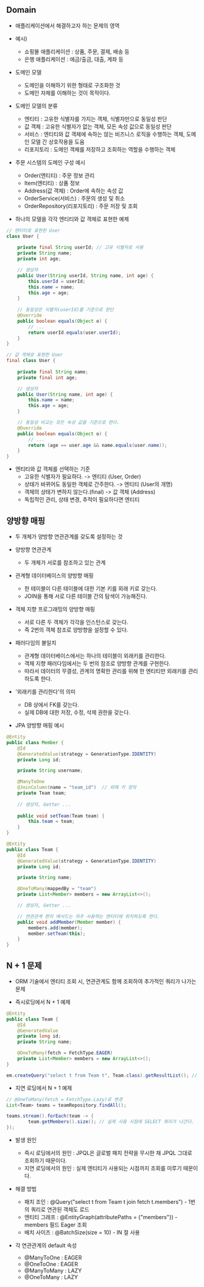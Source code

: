## Domain
- 애플리케이션에서 해결하고자 하는 문제의 영역


- 예시)
    - 쇼핑몰 애플리케이션 : 상품, 주문, 결제, 배송 등
    - 은행 애플리케이션 : 에금/출금, 대출, 계좌 등


- 도메인 모델
    - 도메인을 이해하기 위한 형태로 구조화한 것
    - 도메인 자체를 이해하는 것이 목적이다.


- 도메인 모델의 분류
    - 엔티티 : 고유한 식별자를 가지는 객체, 식별자만으로 동일성 판단
    - 값 객체 : 고유한 식별자가 없는 객체, 모든 속성 값으로 동일성 판단
    - 서비스 : 엔티티와 값 객체에 속하는 않는 비즈니스 로직을 수행하는 객체, 도메인 모델 간 상호작용을 도움
    - 리포지토리 : 도메인 객체를 저장하고 조회하는 역할을 수행하는 객체
  

- 주문 시스템의 도메인 구성 예시
    - Order(엔티티) : 주문 정보 관리
    - Item(엔티티) : 상품 정보
    - Address(값 객체) : Order에 속하는 속성 값
    - OrderService(서비스) : 주문의 생성 및 취소
    - OrderRepository(리포지토리) : 주문 저장 및 조회


- 하나의 모델을 각각 엔티티와 값 객체로 표현한 예제
```java
// 엔티티로 표현한 User
class User {
    
    private final String userId; // 고유 식별자로 사용
    private String name;
    private int age;

    // 생성자
    public User(String userId, String name, int age) {
        this.userId = userId;
        this.name = name;
        this.age = age;
    }
	
    // 동일성은 식별자(userId)를 기준으로 판단
    @Override
    public boolean equals(Object o) {
        // ...
        return userId.equals(user.userId);
    }
}
```
```java
// 값 객체로 표현한 User
final class User {
    
    private final String name;
    private final int age;

    // 생성자
    public User(String name, int age) {
        this.name = name;
        this.age = age;
    }

    // 동일성 비교는 모든 속성 값을 기준으로 한다.
    @Override
    public boolean equals(Object o) {
        // ...
        return (age == user.age && name.equals(user.name));
    }
}
```

- 엔티티와 값 객체를 선택하는 기준
    - 고유한 식별자가 필요하다. -> 엔티티 (User, Order)
    - 상태가 바뀌어도 동일한 객체로 간주한다. -> 엔티티 (User의 개명)
    - 객체의 상태가 변하지 않는다.(final) -> 값 객체 (Address)
    - 독립적인 관리, 상태 변경, 추적이 필요하다면 엔티티


## 양방향 매핑
- 두 개체가 양방향 연관관계를 갖도록 설정하는 것


- 양방향 연관관계
    - 두 개체가 서로를 참조하고 있는 관계


- 관계형 데이터베이스의 양방향 매핑
    - 한 테이블이 다른 테이블에 대한 기본 키를 외래 키로 갖는다.
    - JOIN을 통해 서로 다른 테이블 간의 탐색이 가능해진다.


- 객체 지향 프로그래밍의 양방향 매핑
    - 서로 다른 두 객체가 각각을 인스턴스로 갖는다.
    - 즉 2번의 객체 참조로 양방향을 설정할 수 있다.


- 패러다임의 불일치
    - 관계형 데이터베이스에서는 하나의 테이블이 외래키를 관리한다.
    - 객체 지향 패러다임에서는 두 번의 참조로 양방향 관계를 구현한다.
    - 따라서 데이터의 무결성, 관계의 명확한 관리를 위해 한 엔티티만 외래키를 관리하도록 한다.


- '외래키를 관리한다'의 의미
    - DB 상에서 FK를 갖는다.
    - 실제 DB에 대한 저장, 수정, 삭제 권한을 갖는다.


- JPA 양방향 매핑 예시
```java
@Entity
public class Member {
    @Id
    @GeneratedValue(strategy = GenerationType.IDENTITY)
    private Long id;

    private String username;

    @ManyToOne
    @JoinColumn(name = "team_id")  // 외래 키 정의
    private Team team;
    
    // 생성자, Getter ...
    
    public void setTeam(Team team) {
        this.team = team;
    }
}
```
```java
@Entity
public class Team {
    @Id
    @GeneratedValue(strategy = GenerationType.IDENTITY)
    private Long id;

    private String name;

    @OneToMany(mappedBy = "team")
    private List<Member> members = new ArrayList<>();

    // 생성자, Getter ...

    // 연관관계 편의 메서드는 자주 사용하는 엔티티에 위치하도록 한다.
    public void addMember(Member member) {
        members.add(member);
        member.setTeam(this);
    }
}
```


## N + 1 문제
- ORM 기술에서 엔티티 조회 시, 연관관계도 함께 조회하여 추가적인 쿼리가 나가는 문제


- 즉시로딩에서 N + 1 예제
```java
@Entity
public class Team {
    @Id
    @GeneratedValue
    private long id;
    private String name;

    @OneToMany(fetch = FetchType.EAGER)
    private List<Member> members = new ArrayList<>();
}

```
```java
em.createQuery("select t from Team t", Team.class).getResultList(); // 패치 전략 무시
```


- 지연 로딩에서 N + 1 예제
```java
// @OneToMany(fetch = FetchType.Lazy)로 변경
List<Team> teams = teamRepository.findAll();

teams.stream().forEach(team -> {
        team.getMembers().size(); // 실제 사용 시점에 SELECT 쿼리가 나간다.
});
```


- 발생 원인
    - 즉시 로딩에서의 원인 : JPQL은 글로벌 패치 전략을 무시한 채 JPQL 그대로 조회하기 때문이다.
    - 지연 로딩에서의 원인 : 실제 엔티티가 사용되는 시점까지 조회를 미루기 때문이다.


- 해결 방법
    - 패치 조인 : @Query("select t from Team t join fetch t.members") - 1번의 쿼리로 연관된 객체도 로드
    - 엔티티 그래프 : @EntityGraph(attributePaths = {"members"}) - members 필드 Eager 조회
    - 배치 사이즈 : @BatchSize(size = 10) - IN 절 사용


- 각 연관관계의 default 속성
    - @ManyToOne : EAGER
    - @OneToOne : EAGER
    - @ManyToMany : LAZY
    - @OneToMany : LAZY